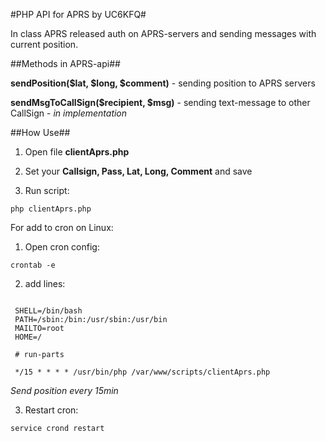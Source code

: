 #PHP API for APRS by UC6KFQ#

In class APRS released auth on APRS-servers and sending messages with current position.

##Methods in APRS-api##

**sendPosition($lat, $long, $comment)** - sending position to APRS servers

**sendMsgToCallSign($recipient, $msg)** - sending text-message to other CallSign - *in implementation*
 
 
##How Use##
 
 1) Open file **clientAprs.php**
 
 2) Set your **Callsign, Pass, Lat, Long, Comment** and save
 
 3) Run script: 
 
 ```
 php clientAprs.php
 ```
  
 For add to cron on Linux:
 
   1) Open cron config: 
   
   ```
   crontab -e
   ```
   
   2) add lines:
   
   ```
   
    SHELL=/bin/bash
    PATH=/sbin:/bin:/usr/sbin:/usr/bin
    MAILTO=root
    HOME=/
    
    # run-parts
    
    */15 * * * * /usr/bin/php /var/www/scripts/clientAprs.php
   
   ```
   
   *Send position every 15min*
   
   3) Restart cron:
   
   ```
   service crond restart
   ```
